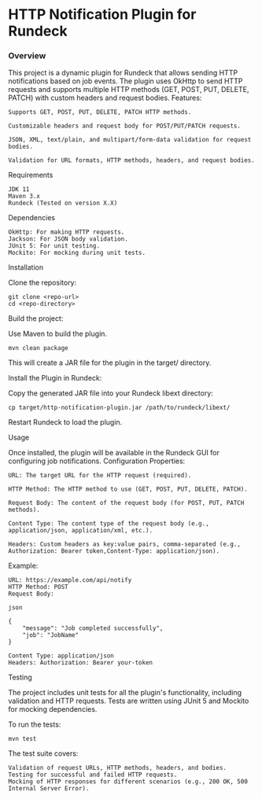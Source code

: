 # HTTP Notification Plugin for Rundeck

### Overview

This project is a dynamic plugin for Rundeck that allows sending HTTP notifications based on job events. The plugin uses OkHttp to send HTTP requests and supports multiple HTTP methods (GET, POST, PUT, DELETE, PATCH) with custom headers and request bodies.
Features:

    Supports GET, POST, PUT, DELETE, PATCH HTTP methods.

    Customizable headers and request body for POST/PUT/PATCH requests.

    JSON, XML, text/plain, and multipart/form-data validation for request bodies.

    Validation for URL formats, HTTP methods, headers, and request bodies.

Requirements

    JDK 11
    Maven 3.x
    Rundeck (Tested on version X.X)

Dependencies

    OkHttp: For making HTTP requests.
    Jackson: For JSON body validation.
    JUnit 5: For unit testing.
    Mockito: For mocking during unit tests.


Installation

Clone the repository:

    git clone <repo-url>
    cd <repo-directory>

Build the project:

Use Maven to build the plugin.

    mvn clean package

This will create a JAR file for the plugin in the target/ directory.

Install the Plugin in Rundeck:

Copy the generated JAR file into your Rundeck libext directory:



    cp target/http-notification-plugin.jar /path/to/rundeck/libext/

Restart Rundeck to load the plugin.

Usage

Once installed, the plugin will be available in the Rundeck GUI for configuring job notifications.
Configuration Properties:

    URL: The target URL for the HTTP request (required).

    HTTP Method: The HTTP method to use (GET, POST, PUT, DELETE, PATCH).

    Request Body: The content of the request body (for POST, PUT, PATCH methods).
    
    Content Type: The content type of the request body (e.g., application/json, application/xml, etc.).

    Headers: Custom headers as key:value pairs, comma-separated (e.g., Authorization: Bearer token,Content-Type: application/json).


Example:

    URL: https://example.com/api/notify
    HTTP Method: POST
    Request Body:

    json

    {
        "message": "Job completed successfully",
        "job": "JobName"
    }

    Content Type: application/json
    Headers: Authorization: Bearer your-token

Testing

The project includes unit tests for all the plugin's functionality, including validation and HTTP requests. Tests are written using JUnit 5 and Mockito for mocking dependencies.

To run the tests:

    mvn test

The test suite covers:

    Validation of request URLs, HTTP methods, headers, and bodies.
    Testing for successful and failed HTTP requests.
    Mocking of HTTP responses for different scenarios (e.g., 200 OK, 500 Internal Server Error).

